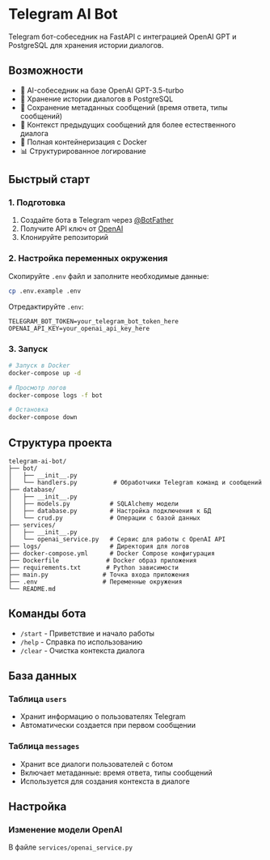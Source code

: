 # Telegram AI Bot

Telegram бот-собеседник на FastAPI с интеграцией OpenAI GPT и PostgreSQL для хранения истории диалогов.

## Возможности

- 🤖 AI-собеседник на базе OpenAI GPT-3.5-turbo
- 💾 Хранение истории диалогов в PostgreSQL
- 📝 Сохранение метаданных сообщений (время ответа, типы сообщений)
- 🔄 Контекст предыдущих сообщений для более естественного диалога
- 🐳 Полная контейнеризация с Docker
- 📊 Структурированное логирование

## Быстрый старт

### 1. Подготовка

1. Создайте бота в Telegram через [@BotFather](https://t.me/BotFather)
2. Получите API ключ от [OpenAI](https://platform.openai.com/api-keys)
3. Клонируйте репозиторий

### 2. Настройка переменных окружения

Скопируйте `.env` файл и заполните необходимые данные:

```bash
cp .env.example .env
```

Отредактируйте `.env`:
```env
TELEGRAM_BOT_TOKEN=your_telegram_bot_token_here
OPENAI_API_KEY=your_openai_api_key_here
```

### 3. Запуск

```bash
# Запуск в Docker
docker-compose up -d

# Просмотр логов
docker-compose logs -f bot

# Остановка
docker-compose down
```

## Структура проекта

```
telegram-ai-bot/
├── bot/
│   ├── __init__.py
│   └── handlers.py          # Обработчики Telegram команд и сообщений
├── database/
│   ├── __init__.py
│   ├── models.py           # SQLAlchemy модели
│   ├── database.py         # Настройка подключения к БД
│   └── crud.py             # Операции с базой данных
├── services/
│   ├── __init__.py
│   └── openai_service.py   # Сервис для работы с OpenAI API
├── logs/                   # Директория для логов
├── docker-compose.yml      # Docker Compose конфигурация
├── Dockerfile             # Docker образ приложения
├── requirements.txt       # Python зависимости
├── main.py               # Точка входа приложения
├── .env                  # Переменные окружения
└── README.md
```

## Команды бота

- `/start` - Приветствие и начало работы
- `/help` - Справка по использованию
- `/clear` - Очистка контекста диалога

## База данных

### Таблица `users`
- Хранит информацию о пользователях Telegram
- Автоматически создается при первом сообщении

### Таблица `messages`
- Хранит все диалоги пользователей с ботом
- Включает метаданные: время ответа, типы сообщений
- Используется для создания контекста в диалоге

## Настройка

### Изменение модели OpenAI

В файле `services/openai_service.py`